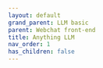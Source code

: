 ```yaml
---
layout: default
grand_parent: LLM basic
parent: Webchat front-end
title: Anything LLM
nav_order: 1
has_children: false
---
```



